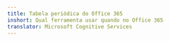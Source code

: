 ```yaml
---
title: Tabela periódica do Office 365
inshort: Qual ferramenta usar quando no Office 365
translator: Microsoft Cognitive Services
---
```





